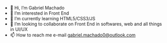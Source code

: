 - 👋 Hi, I’m Gabriel Machado
- 👀 I’m interested in Front End
- 🌱 I’m currently learning HTML5/CSS3/JS
- 💞️ I’m looking to collaborate on Front End in softwares, web and all things in UI/UX
- 📫 How to reach me e-mail gabriel.machado0@outlook.com

<!---
GabrielMachado0/GabrielMachado0 is a ✨ special ✨ repository because its `README.md` (this file) appears on your GitHub profile.
You can click the Preview link to take a look at your changes.
--->
